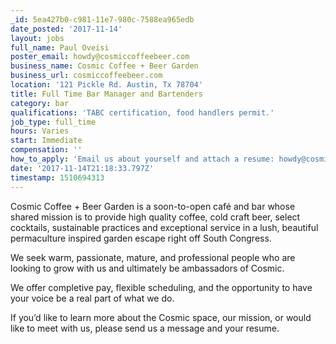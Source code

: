 ```yaml
---
_id: 5ea427b0-c981-11e7-980c-7588ea965edb
date_posted: '2017-11-14'
layout: jobs
full_name: Paul Oveisi
poster_email: howdy@cosmiccoffeebeer.com
business_name: Cosmic Coffee + Beer Garden
business_url: cosmiccoffeebeer.com
location: '121 Pickle Rd. Austin, Tx 78704'
title: Full Time Bar Manager and Bartenders
category: bar
qualifications: 'TABC certification, food handlers permit.'
job_type: full_time
hours: Varies
start: Immediate
compensation: ''
how_to_apply: 'Email us about yourself and attach a resume: howdy@cosmiccoffeebeer.com'
date: '2017-11-14T21:18:33.797Z'
timestamp: 1510694313
---
```

Cosmic Coffee + Beer Garden is a soon-to-open café and bar whose shared mission is to provide high quality coffee, cold craft beer, select cocktails, sustainable practices and exceptional service in a lush, beautiful permaculture inspired garden escape right off South Congress.

We seek warm, passionate, mature, and professional people who are looking to grow with us and ultimately be ambassadors of Cosmic.

We offer completive pay, flexible scheduling, and the opportunity to have your voice be a real part of what we do. 

If you’d like to learn more about the Cosmic space, our mission, or would like to meet with us, please send us a message and your resume.

